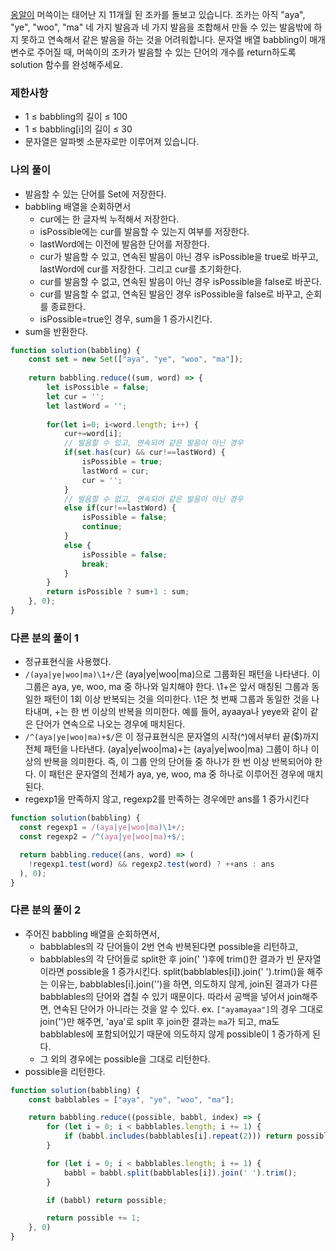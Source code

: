 <a href="https://school.programmers.co.kr/learn/courses/30/lessons/133499">옹알이</a>
머쓱이는 태어난 지 11개월 된 조카를 돌보고 있습니다. 조카는 아직 "aya", "ye", "woo", "ma" 네 가지 발음과 네 가지 발음을 조합해서 만들 수 있는 발음밖에 하지 못하고 연속해서 같은 발음을 하는 것을 어려워합니다. 문자열 배열 babbling이 매개변수로 주어질 때, 머쓱이의 조카가 발음할 수 있는 단어의 개수를 return하도록 solution 함수를 완성해주세요.

### 제한사항

- 1 ≤ babbling의 길이 ≤ 100
- 1 ≤ babbling[i]의 길이 ≤ 30
- 문자열은 알파벳 소문자로만 이루어져 있습니다.

### 나의 풀이

- 발음할 수 있는 단어를 Set에 저장한다.
- babbling 배열을 순회하면서 
    - cur에는 한 글자씩 누적해서 저장한다.
    - isPossible에는 cur를 발음할 수 있는지 여부를 저장한다.
    - lastWord에는 이전에 발음한 단어를 저장한다.
    - cur가 발음할 수 있고, 연속된 발음이 아닌 경우 isPossible을 true로 바꾸고, lastWord에 cur를 저장한다. 그리고 cur를 초기화한다.
    - cur를 발음할 수 없고, 연속된 발음이 아닌 경우 isPossible을 false로 바꾼다.
    - cur를 발음할 수 없고, 연속된 발음인 경우 isPossible을 false로 바꾸고, 순회를 종료한다.
    - isPossible=true인 경우, sum을 1 증가시킨다.
- sum을 반환한다.

```js
function solution(babbling) {
    const set = new Set(["aya", "ye", "woo", "ma"]);
    
    return babbling.reduce((sum, word) => {
        let isPossible = false;
        let cur = '';
        let lastWord = '';
        
        for(let i=0; i<word.length; i++) {
            cur+=word[i];
            // 발음할 수 있고, 연속되어 같은 발음이 아닌 경우
            if(set.has(cur) && cur!==lastWord) {
                isPossible = true;
                lastWord = cur;
                cur = '';
            } 
            // 발음할 수 없고, 연속되어 같은 발음이 아닌 경우
            else if(cur!==lastWord) {
                isPossible = false;
                continue;
            }
            else {
                isPossible = false;
                break;
            }
        }
        return isPossible ? sum+1 : sum;  
    }, 0);
}
```

### 다른 분의 풀이 1

- 정규표현식을 사용했다.
- `/(aya|ye|woo|ma)\1+/`은 (aya|ye|woo|ma)으로 그룹화된 패턴을 나타낸다. 이 그룹은 aya, ye, woo, ma 중 하나와 일치해야 한다. \1+은 앞서 매칭된 그룹과 동일한 패턴이 1회 이상 반복되는 것을 의미한다. \1은 첫 번째 그룹과 동일한 것을 나타내며, +는 한 번 이상의 반복을 의미한다. 예를 들어, ayaaya나 yeye와 같이 같은 단어가 연속으로 나오는 경우에 매치된다.
- `/^(aya|ye|woo|ma)+$/`은 이 정규표현식은 문자열의 시작(^)에서부터 끝($)까지 전체 패턴을 나타낸다. (aya|ye|woo|ma)+는 (aya|ye|woo|ma) 그룹이 하나 이상의 반복을 의미한다. 즉, 이 그룹 안의 단어들 중 하나가 한 번 이상 반복되어야 한다. 이 패턴은 문자열의 전체가 aya, ye, woo, ma 중 하나로 이루어진 경우에 매치된다.
- regexp1을 만족하지 않고, regexp2를 만족하는 경우에만 ans를 1 증가시킨다

```js
function solution(babbling) {
  const regexp1 = /(aya|ye|woo|ma)\1+/;
  const regexp2 = /^(aya|ye|woo|ma)+$/;

  return babbling.reduce((ans, word) => (
    !regexp1.test(word) && regexp2.test(word) ? ++ans : ans
  ), 0);
}
```

### 다른 분의 풀이 2

- 주어진 babbling 배열을 순회하면서, 
    - babblables의 각 단어들이 2번 연속 반복된다면 possible을 리턴하고,
    - babblables의 각 단어들로 split한 후 join(' ')후에 trim()한 결과가 빈 문자열이라면 possible을 1 증가시킨다.
      split(babblables[i]).join(' ').trim()을 해주는 이유는, babblables[i].join('')을 하면, 의도하지 않게, join된 결과가 다른 babblables의 단어와 겹칠 수 있기 때문이다. 따라서 공백을 넣어서 join해주면, 연속된 단어가 아니라는 것을 알 수 있다.
      ex. `["ayamayaa"]`의 경우 그대로 join('')만 해주면, 'aya'로 split 후 join한 결과는 `ma`가 되고, ma도 babblables에 포함되어있기 때문에 의도하지 않게 possible이 1 증가하게 된다.
    - 그 외의 경우에는 possible을 그대로 리턴한다.
- possible을 리턴한다.
```js
function solution(babbling) {
    const babblables = ["aya", "ye", "woo", "ma"];

    return babbling.reduce((possible, babbl, index) => {
        for (let i = 0; i < babblables.length; i += 1) {
            if (babbl.includes(babblables[i].repeat(2))) return possible;
        }

        for (let i = 0; i < babblables.length; i += 1) {
            babbl = babbl.split(babblables[i]).join(' ').trim();
        }

        if (babbl) return possible;

        return possible += 1;
    }, 0)
}
```